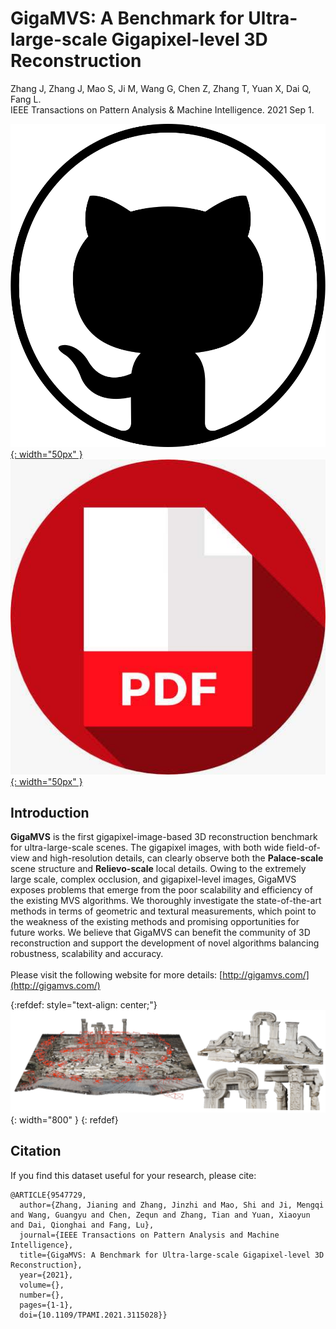 # GigaMVS: A Benchmark for Ultra-large-scale Gigapixel-level 3D Reconstruction

Zhang J, Zhang J, Mao S, Ji M, Wang G, Chen Z, Zhang T, Yuan X, Dai Q, Fang L.<br/>IEEE Transactions on Pattern Analysis & Machine Intelligence. 2021 Sep 1.

[![github](/pic/github3.png){: width="50px" }](https://github.com/THU-luvision/GigaMVS)  &nbsp;&nbsp;&nbsp;
[![pdf](/pic/pdf.jpeg){: width="50px" }](https://ieeexplore.ieee.org/stamp/stamp.jsp?tp=&arnumber=9547729) &nbsp;&nbsp;&nbsp;

## Introduction
**GigaMVS** is the first gigapixel-image-based 3D reconstruction benchmark for ultra-large-scale scenes. The gigapixel images, with both wide field-of-view and high-resolution details, can clearly observe both the **Palace-scale** scene structure and **Relievo-scale** local details. Owing to the extremely large scale, complex occlusion, and gigapixel-level images, GigaMVS exposes problems that emerge from the poor scalability and efficiency of the existing MVS algorithms. We thoroughly investigate the state-of-the-art methods in terms of geometric and textural measurements, which point to the weakness of the existing methods and promising opportunities for future works. We believe that GigaMVS can benefit the community of 3D reconstruction and support the development of novel algorithms balancing robustness, scalability and accuracy. <br/><br/>Please visit the following website for more details: [http://gigamvs.com/](http://gigamvs.com/)

{:refdef: style="text-align: center;"}
![Framework](/pic/gigamvs.png){: width="800" }
{: refdef}


## Citation

If you find this dataset useful for your research, please cite:

```
@ARTICLE{9547729,
  author={Zhang, Jianing and Zhang, Jinzhi and Mao, Shi and Ji, Mengqi and Wang, Guangyu and Chen, Zequn and Zhang, Tian and Yuan, Xiaoyun and Dai, Qionghai and Fang, Lu},
  journal={IEEE Transactions on Pattern Analysis and Machine Intelligence}, 
  title={GigaMVS: A Benchmark for Ultra-large-scale Gigapixel-level 3D Reconstruction}, 
  year={2021},
  volume={},
  number={},
  pages={1-1},
  doi={10.1109/TPAMI.2021.3115028}}
```

